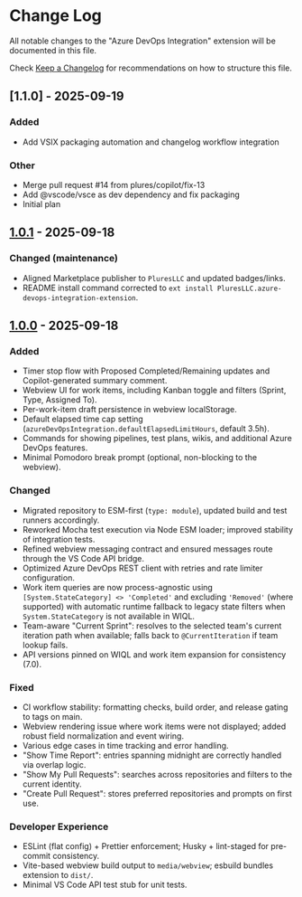 # Change Log

All notable changes to the "Azure DevOps Integration" extension will be documented in this file.

Check [Keep a Changelog](http://keepachangelog.com/) for recommendations on how to structure this file.

## [1.1.0] - 2025-09-19

### Added

- Add VSIX packaging automation and changelog workflow integration

### Other

- Merge pull request #14 from plures/copilot/fix-13
- Add @vscode/vsce as dev dependency and fix packaging
- Initial plan

## [1.0.1] - 2025-09-18

### Changed (maintenance)

- Aligned Marketplace publisher to `PluresLLC` and updated badges/links.
- README install command corrected to `ext install PluresLLC.azure-devops-integration-extension`.

## [1.0.0] - 2025-09-18

### Added

- Timer stop flow with Proposed Completed/Remaining updates and Copilot-generated summary comment.
- Webview UI for work items, including Kanban toggle and filters (Sprint, Type, Assigned To).
- Per-work-item draft persistence in webview localStorage.
- Default elapsed time cap setting (`azureDevOpsIntegration.defaultElapsedLimitHours`, default 3.5h).
- Commands for showing pipelines, test plans, wikis, and additional Azure DevOps features.
- Minimal Pomodoro break prompt (optional, non-blocking to the webview).

### Changed

- Migrated repository to ESM-first (`type: module`), updated build and test runners accordingly.
- Reworked Mocha test execution via Node ESM loader; improved stability of integration tests.
- Refined webview messaging contract and ensured messages route through the VS Code API bridge.
- Optimized Azure DevOps REST client with retries and rate limiter configuration.
- Work item queries are now process-agnostic using `[System.StateCategory] <> 'Completed'` and excluding `'Removed'` (where supported) with automatic runtime fallback to legacy state filters when `System.StateCategory` is not available in WIQL.
- Team-aware "Current Sprint": resolves to the selected team's current iteration path when available; falls back to `@CurrentIteration` if team lookup fails.
- API versions pinned on WIQL and work item expansion for consistency (7.0).

### Fixed

- CI workflow stability: formatting checks, build order, and release gating to tags on main.
- Webview rendering issue where work items were not displayed; added robust field normalization and event wiring.
- Various edge cases in time tracking and error handling.
- "Show Time Report": entries spanning midnight are correctly handled via overlap logic.
- "Show My Pull Requests": searches across repositories and filters to the current identity.
- "Create Pull Request": stores preferred repositories and prompts on first use.

### Developer Experience

- ESLint (flat config) + Prettier enforcement; Husky + lint-staged for pre-commit consistency.
- Vite-based webview build output to `media/webview`; esbuild bundles extension to `dist/`.
- Minimal VS Code API test stub for unit tests.

[1.0.1]: https://github.com/plures/azuredevops-integration-extension/releases/tag/v1.0.1
[1.0.0]: https://github.com/plures/azuredevops-integration-extension/releases/tag/v1.0.0
